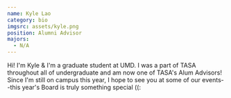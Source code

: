 ```yaml
---
name: Kyle Lao
category: bio
imgsrc: assets/kyle.png
position: Alumni Advisor
majors:
  - N/A
---
```

Hi! I'm Kyle & I'm a graduate student at UMD. I was a part of TASA throughout all of undergraduate and am now one of TASA's Alum Advisors! Since I'm still on campus this year, I hope to see you at some of our events--this year's Board is truly something special ((: